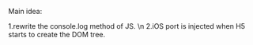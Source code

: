Main idea: 

  1.rewrite the console.log method of JS. \n
  2.iOS port is injected when H5 starts to create the DOM tree.


